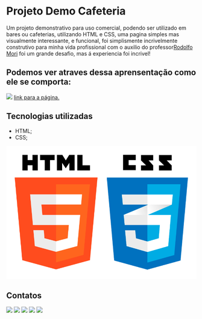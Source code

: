 # Projeto Demo Cafeteria
Um projeto demonstrativo para uso comercial, podendo ser utilizado em bares ou cafeterias, utilizando HTML e CSS, uma pagina simples mas visualmente interessante, e funcional, foi simplismente incrivelmente construtivo para minha vida profissional com o auxilio do professor<a href="https://www.instagram.com/rodolfomorii/" target="_blank">Rodolfo Mori</a> foi um grande desafio, mas á experiencia foi incrivel!

## Podemos ver atraves dessa aprensentação como ele se comporta:

[<img src="./src/imagens/imagens readme/Animação tela cafeteria.gif">](https://slv-levi.github.io/cafeteria/)
<a href="https://slv-levi.github.io/cafeteria/" target="_blank">link para a página.</a>

## Tecnologias utilizadas
- HTML;
- CSS;

<img src="./src/imagens/imagens readme/html-e-css.png" alt="png das linguagens html e css">

## Contatos
<div> 
  <a href="https://www.youtube.com/@levisilva6906" target="_blank"><img src="https://img.shields.io/badge/YouTube-FF0000?style=for-the-badge&logo=youtube&logoColor=white" target="_blank"></a>
  <a href="https://instagram.com/slv_levi" target="_blank"><img src="https://img.shields.io/badge/-Instagram-%23E4405F?style=for-the-badge&logo=instagram&logoColor=white" target="_blank"></a>
<a href="https://discord.gg/g5DdtEvN" target="_blank"><img src="https://img.shields.io/badge/Discord-7289DA?style=for-the-badge&logo=discord&logoColor=white" target="_blank"></a> 
  <a href = "mailto:levizinhowskateboard@gmail.com"><img src="https://img.shields.io/badge/-Gmail-%23333?style=for-the-badge&logo=gmail&logoColor=white" target="_blank"></a>
  <a href="https://www.linkedin.com/in/levi-silva-0b3b33206" target="_blank"><img src="https://img.shields.io/badge/-LinkedIn-%230077B5?style=for-the-badge&logo=linkedin&logoColor=white" target="_blank"></a>
</div>
